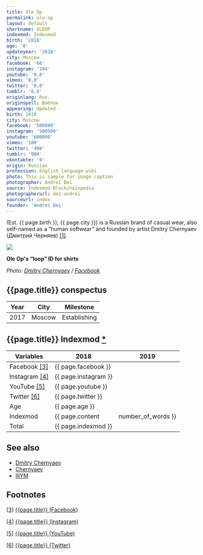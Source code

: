 ```yaml
---
title: Ole Op
permalink: ole-op
layout: default
shortname: OLEOP
indexmod: Indexmod
birth: '2018'
age: '0'
updateyear: '2018'
city: Moscow
facebook: '66'
instagram: '194'
youtube: '0,0'
vimeo: '0,0'
twitter: '0,0'
tumblr: '0,0'
originlang: Rus.
originspell: Шаблон
appearing: Updated
birth: 2018
city: Moscow
facebook: '500000'
instagram: '500500'
youtube: '600000'
vimeo: '100'
twitter: '400'
tumblr: '900'
vkontakte: '0'
origin: Russian
profession: English language wiki
photo: This is sample for image caption
photographer: Andrei Dei
source: Indexmod Blockchainpedia
photographerurl: dei-andrei
sourceurl: index
founder: 'Andrei Dei'
---
```


(Est. {{ page.birth }}, {{ page.city }}) is a Russian brand of casual wear, also self-named as a “human softwear” and founded by artist Dmitry Chernyaev (Дмитрий Черняев) <span id="a1">[\[1\]](#f1)</span>.

![](/images/{{page.permalink}}.jpg)

**Ole Op's “loop” ID  for shirts**

*Photo: [Dmitry Chernyaev](chernyaev-dmitry) / [Facebook](https://www.facebook.com/oleoplovesyou/photos/p.185922335378923/185922335378923/?type=3&theater)*

## {{page.title}} conspectus

|Year|City|Milestone|
|-|-|-|
|2017|Moscow|Establishing|

## {{page.title}} Indexmod [*](indexmod)

|Variables|2018|2019|
|-|-|-|
|Facebook <span id="a3">[\[3\]](#f3)</span>|{{ page.facebook }}||
|Instagram <span id="a4">[\[4\]](#f4)</span>|{{ page.instagram }}||
|YouTube <span id="a5">[\[5\]](#f5)</span>|{{ page.youtube }}||
|Twitter <span id="a6">[\[6\]](#f6)</span>|{{ page.twitter }}||
|Age|{{ page.age }}||
|Indexmod|{{ page.content | number_of_words }}||
|Total|{{ page.indexmod }}||

## See also

+ [Dmitry Chernyaev](chernyaev-dmitry)
+ [Chernyaev](chernyaev)
+ [IIIYM](iiiym)

## Footnotes

[[3]](#a3) <span id="f3"></span> [{{page.title}} (Facebook)](https://www.facebook.com/oleoplovesyou/)

[[4]](#a4) <span id="f4"></span> [{{page.title}} (Instagram)](https://www.instagram.com/oleoplovesyou/)

[[5]](#a5) <span id="f5"></span> [{{page.title}} (YouTube)](index)

[[6]](#a6) <span id="f6"></span> [{{page.title}} (Twitter)](index)
